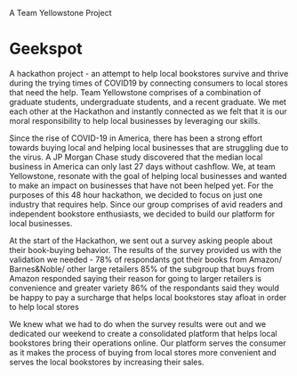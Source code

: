 A Team Yellowstone Project

# Geekspot
A hackathon project - an attempt to help local bookstores survive and thrive during the trying times of COVID19 by connecting consumers to local stores that need the help. Team Yellowstone comprises of a combination of graduate students, undergraduate students, and a recent graduate. We met each other at the Hackathon and instantly connected as we felt that it is our moral responsibility to help local businesses by leveraging our skills. 

Since the rise of COVID-19 in America, there has been a strong effort towards buying local and helping local businesses that are struggling due to the virus. A JP Morgan Chase study discovered that the median local business in America can only last 27 days without cashflow. We, at team Yellowstone, resonate with the goal of helping local businesses and wanted to make an impact on businesses that have not been helped yet. For the purposes of this 48 hour hackathon, we decided to focus on just one industry that requires help. Since our group comprises of avid readers and independent bookstore enthusiasts, we decided to build our platform for local businesses.  

At the start of the Hackathon, we sent out a survey asking people about their book-buying behavior.
The results of the survey provided us with the validation we needed - 
  78% of respondants got their books from Amazon/ Barnes&Noble/ other large retailers
  85% of the subgroup that buys from Amazon responded saying their reason for going to larger retailers is convenience and       greater variety
  86% of the respondants said they would be happy to pay a surcharge that helps local bookstores stay afloat in order to help   local stores 

We knew what we had to do when the survey results were out and we dedicated our weekend to create a consolidated platform that helps local bookstores bring their operations online. Our platform serves the consumer as it makes the process of buying from local stores more convenient and serves the local bookstores by increasing their sales. 
